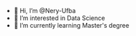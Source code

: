 - 👋 Hi, I’m @Nery-Ufba
- 👀 I’m interested in Data Science
- 🌱 I’m currently learning Master's degree

<!---
Nery-Ufba/Nery-Ufba is a ✨ special ✨ repository because its `README.md` (this file) appears on your GitHub profile.
You can click the Preview link to take a look at your changes.
--->
